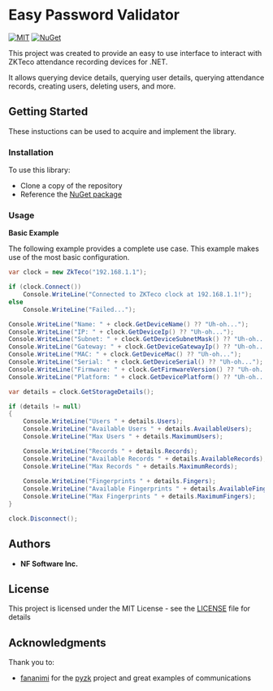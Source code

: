 # Easy Password Validator

[![MIT](https://img.shields.io/github/license/thirstyape/zkteco-attendance-api)](https://github.com/thirstyape/zkteco-attendance-api/blob/master/LICENSE)
[![NuGet](https://img.shields.io/nuget/v/zkteco-attendance-api.svg)](https://www.nuget.org/packages/zkteco-attendance-api/)

This project was created to provide an easy to use interface to interact with ZKTeco attendance recording devices for .NET.

It allows querying device details, querying user details, querying attendance records, creating users, deleting users, and more.

## Getting Started

These instuctions can be used to acquire and implement the library.

### Installation

To use this library:

* Clone a copy of the repository
* Reference the [NuGet package](https://www.nuget.org/packages/zkteco-attendance-api/)

### Usage

**Basic Example**

The following example provides a complete use case. This example makes use of the most basic configuration.

```csharp
var clock = new ZkTeco("192.168.1.1");

if (clock.Connect())
    Console.WriteLine("Connected to ZKTeco clock at 192.168.1.1!");
else
    Console.WriteLine("Failed...");

Console.WriteLine("Name: " + clock.GetDeviceName() ?? "Uh-oh...");
Console.WriteLine("IP: " + clock.GetDeviceIp() ?? "Uh-oh...");
Console.WriteLine("Subnet: " + clock.GetDeviceSubnetMask() ?? "Uh-oh...");
Console.WriteLine("Gateway: " + clock.GetDeviceGatewayIp() ?? "Uh-oh...");
Console.WriteLine("MAC: " + clock.GetDeviceMac() ?? "Uh-oh...");
Console.WriteLine("Serial: " + clock.GetDeviceSerial() ?? "Uh-oh...");
Console.WriteLine("Firmware: " + clock.GetFirmwareVersion() ?? "Uh-oh...");
Console.WriteLine("Platform: " + clock.GetDevicePlatform() ?? "Uh-oh...");

var details = clock.GetStorageDetails();

if (details != null)
{
    Console.WriteLine("Users " + details.Users);
    Console.WriteLine("Available Users " + details.AvailableUsers);
    Console.WriteLine("Max Users " + details.MaximumUsers);

    Console.WriteLine("Records " + details.Records);
    Console.WriteLine("Available Records " + details.AvailableRecords);
    Console.WriteLine("Max Records " + details.MaximumRecords);
    
    Console.WriteLine("Fingerprints " + details.Fingers);
    Console.WriteLine("Available Fingerprints " + details.AvailableFingers);
    Console.WriteLine("Max Fingerprints " + details.MaximumFingers);
}

clock.Disconnect();
```

## Authors

* **NF Software Inc.**

## License

This project is licensed under the MIT License - see the [LICENSE](LICENSE) file for details

## Acknowledgments

Thank you to:
* [fananimi](https://github.com/fananimi) for the [pyzk](https://github.com/fananimi/pyzk) project and great examples of communications
